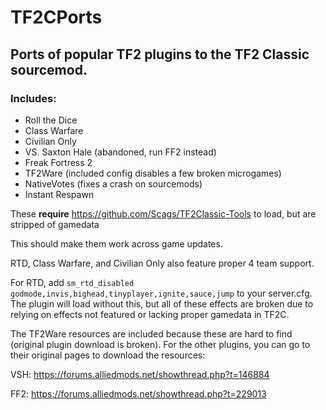 # TF2CPorts
## Ports of popular TF2 plugins to the TF2 Classic sourcemod.

### Includes:
- Roll the Dice
- Class Warfare
- Civilian Only
- VS. Saxton Hale (abandoned, run FF2 instead)
- Freak Fortress 2
- TF2Ware (included config disables a few broken microgames)
- NativeVotes (fixes a crash on sourcemods)
- Instant Respawn

These **require** https://github.com/Scags/TF2Classic-Tools to load, but are stripped of gamedata

This should make them work across game updates.

RTD, Class Warfare, and Civilian Only also feature proper 4 team support.

For RTD, add ```sm_rtd_disabled godmode,invis,bighead,tinyplayer,ignite,sauce,jump``` to your server.cfg. The plugin will load without this, but all of these effects are broken due to relying on effects not featured or lacking proper gamedata in TF2C.

The TF2Ware resources are included because these are hard to find (original plugin download is broken). For the other plugins, you can go
to their original pages to download the resources:

VSH: https://forums.alliedmods.net/showthread.php?t=146884

FF2: https://forums.alliedmods.net/showthread.php?t=229013
